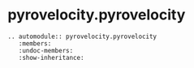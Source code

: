 # pyrovelocity.pyrovelocity

```{eval-rst}
.. automodule:: pyrovelocity.pyrovelocity
   :members:
   :undoc-members:
   :show-inheritance:
```
